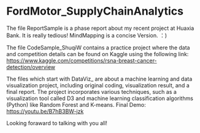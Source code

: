 # FordMotor_SupplyChainAnalytics

The file ReportSample is a phase report about my recent project at Huaxia Bank. It is really tedious!
MindMapping is a concise Version. ：)


The file CodeSample_ShuqiW contains a practice project where the data and competition details can be found on Kaggle using the following link: 
https://www.kaggle.com/competitions/rsna-breast-cancer-detection/overview

The files which start with DataViz_ are about a machine learning and data visualization project, including original coding, visualization result, and a final report. The project incorporates various techniques, such as a visualization tool called D3 and machine learning classification algorithms (Python) like Random Forest and K-means.
Final Demo: https://youtu.be/B7hB3BW-jzk

Looking foraward to talking with you all!

